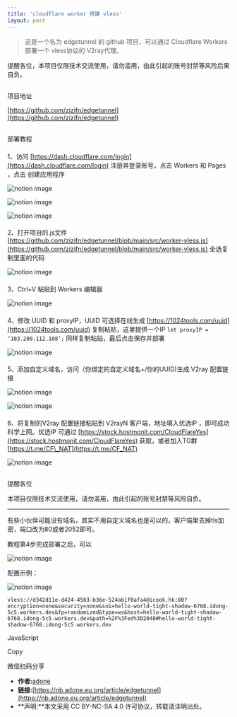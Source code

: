 ```yaml
---
title: 'cloudflare worker 搭建 vless'
layout: post
---
```

> 这是一个名为 edgetunnel 的 github 项目，可以通过 Cloudflare Workers 部署一个 vless协议的 V2ray代理。

提醒各位，本项目仅限技术交流使用，请勿滥用，由此引起的账号封禁等风险后果自负。

## 

[](https://nb.adone.eu.org/article/edgetunnel#c155f78aac684b3a88ff573eca6e17fb "项目地址")项目地址

[https://github.com/zizifn/edgetunnel](https://github.com/zizifn/edgetunnel)

## 

[](https://nb.adone.eu.org/article/edgetunnel#b0644d3c6280409a9900c22cede6ecae "部署教程")部署教程

#### 

[](https://nb.adone.eu.org/article/edgetunnel#f1a65ce9a8a54762a009d2fc1f12f17f "1、访问 https://dash.cloudflare.com/login 注册并登录账号，点击 Workers 和 Pages ，点击 创建应用程序 ")1、访问 [https://dash.cloudflare.com/login](https://dash.cloudflare.com/login) 注册并登录账号，点击 Workers 和 Pages ，点击 创建应用程序

![notion image](https://www.notion.so/image/https%3A%2F%2Fs3-us-west-2.amazonaws.com%2Fsecure.notion-static.com%2F8294cb25-8590-4b97-a709-3c8a4e1b5f8e%2FSnipaste_2023-06-24_08-31-43.jpg?table=block&id=8cc1a18e-f719-4311-86d5-ee6ed2ae607f)

![notion image](https://www.notion.so/image/https%3A%2F%2Fs3-us-west-2.amazonaws.com%2Fsecure.notion-static.com%2F66579ae9-0fd9-4c72-af23-8bc98f5c0e9a%2FSnipaste_2023-06-24_08-37-45.jpg?table=block&id=ef559ac9-c1b2-45ed-89a8-765c46594824)

![notion image](https://www.notion.so/image/https%3A%2F%2Fs3-us-west-2.amazonaws.com%2Fsecure.notion-static.com%2Fdecce684-297a-441d-9e74-70fbf78e14fb%2FSnipaste_2023-06-24_08-38-57.jpg?table=block&id=627e8c1f-cc61-4536-9824-d84b8b247aeb)

#### 

[](https://nb.adone.eu.org/article/edgetunnel#409d47943b6b4929a8eb90cb17de9d90 "2、打开项目的.js文件 https://github.com/zizifn/edgetunnel/blob/main/src/worker-vless.js 全选复制里面的代码")2、打开项目的.js文件 [https://github.com/zizifn/edgetunnel/blob/main/src/worker-vless.js](https://github.com/zizifn/edgetunnel/blob/main/src/worker-vless.js) 全选复制里面的代码

![notion image](https://www.notion.so/image/https%3A%2F%2Fs3-us-west-2.amazonaws.com%2Fsecure.notion-static.com%2F4b32f868-0773-4854-bc83-d434707376af%2FSnipaste_2023-06-24_08-45-01.jpg?table=block&id=379a6c55-e0c7-4d1f-adf1-4a5d5a6616b4)

#### 

[](https://nb.adone.eu.org/article/edgetunnel#8a4b075ca35543c99601103000028aca "3、Ctrl+V 粘贴到 Workers 编辑器")3、Ctrl+V 粘贴到 Workers 编辑器

![notion image](https://www.notion.so/image/https%3A%2F%2Fs3-us-west-2.amazonaws.com%2Fsecure.notion-static.com%2Fa82cbab3-4876-4491-a895-50b30ccccf09%2FSnipaste_2023-06-24_09-04-11.jpg?table=block&id=a28d8113-f0a8-4df5-bf41-e89ed0afd093)

#### 

[](https://nb.adone.eu.org/article/edgetunnel#41bd7ad765d64add84024debe7b7ba42 "4、修改 UUID 和 proxyIP，UUID 可选择在线生成 https://1024tools.com/uuid 复制粘贴，这里提供一个IP let proxyIP = ‘103.200.112.108’; 同样复制粘贴，最后点击保存并部署 ")4、修改 UUID 和 proxyIP，UUID 可选择在线生成 [https://1024tools.com/uuid](https://1024tools.com/uuid) 复制粘贴，这里提供一个IP `let proxyIP = ‘103.200.112.108’;` 同样复制粘贴，最后点击保存并部署

![notion image](https://www.notion.so/image/https%3A%2F%2Fs3-us-west-2.amazonaws.com%2Fsecure.notion-static.com%2F37bfcf9e-e831-43eb-8a46-8f3217e1de0f%2FSnipaste_2023-06-24_09-17-31.jpg?table=block&id=387a9f37-9429-457c-9082-f6ba0fb94019)

#### 

[](https://nb.adone.eu.org/article/edgetunnel#e4028ee15f454c27b7d409353839beb4 "5、添加自定义域名，访问（你绑定的自定义域名+/你的UUID)生成 V2ray 配置链接 ")5、添加自定义域名，访问（你绑定的自定义域名+/你的UUID)生成 V2ray 配置链接

![notion image](https://www.notion.so/image/https%3A%2F%2Fs3-us-west-2.amazonaws.com%2Fsecure.notion-static.com%2Fe3703464-be38-4866-a3bb-3e8a39d01809%2FSnipaste_2023-06-24_10-38-04.jpg?table=block&id=293c59d2-b213-4252-b43b-5ee8222e7a2f)

![notion image](https://www.notion.so/image/https%3A%2F%2Fs3-us-west-2.amazonaws.com%2Fsecure.notion-static.com%2F7397ce87-408c-4873-9d30-f4580fb590f7%2FSnipaste_2023-06-24_10-13-22.jpg?table=block&id=7f9576a8-3edf-40ad-a8e7-22eeaef8aaab)

#### 

[](https://nb.adone.eu.org/article/edgetunnel#a3d02631230e4b88b8b55935b0c49526 "6、将复制的V2ray 配置链接粘贴到 V2rayN 客户端，地址填入优选IP ，即可成功科学上网。优选IP 可通过 https://stock.hostmonit.com/CloudFlareYes 获取，或者加入TG群 https://t.me/CF_NAT")6、将复制的V2ray 配置链接粘贴到 V2rayN 客户端，地址填入优选IP ，即可成功科学上网。优选IP 可通过 [https://stock.hostmonit.com/CloudFlareYes](https://stock.hostmonit.com/CloudFlareYes) 获取，或者加入TG群 [https://t.me/CF\_NAT](https://t.me/CF_NAT)

![notion image](https://www.notion.so/image/https%3A%2F%2Fs3-us-west-2.amazonaws.com%2Fsecure.notion-static.com%2F18f62739-dcdd-43cb-bda9-453268d4e545%2FSnipaste_2023-06-24_10-18-20.jpg?table=block&id=467d65a7-6b44-467c-adaf-c8c806d00efc)

## 

[](https://nb.adone.eu.org/article/edgetunnel#bda17cbaae714e948237ce7f5a9f794e "提醒各位")提醒各位

本项目仅限技术交流使用，请勿滥用，由此引起的账号封禁等风险自负。

---

有些小伙伴可能没有域名，其实不用自定义域名也是可以的，客户端里去掉tls加密，端口改为80或者2052即可。

教程第4步完成部署之后，可以

![notion image](https://www.notion.so/image/https%3A%2F%2Fs3-us-west-2.amazonaws.com%2Fsecure.notion-static.com%2F18f09042-4d1c-44bf-8b3b-bd878bc3aebc%2FSnipaste_2023-06-24_13-56-24.jpg?table=block&id=16ad3522-f8c7-4a19-a4b2-231a9f159610)

配置示例：

![notion image](https://www.notion.so/image/https%3A%2F%2Fs3-us-west-2.amazonaws.com%2Fsecure.notion-static.com%2F3936ca22-5b6b-48b1-a6e2-b5085c55225c%2FSnipaste_2023-06-24_13-50-41.jpg?table=block&id=b77b0f3d-3940-41cc-8e04-35fd9acebc16)

`vless://d342d11e-d424-4583-b36e-524ab1f0afa4@icook.hk:80?encryption=none&security=none&sni=hello-world-tight-shadow-6768.idong-5c5.workers.dev&fp=randomized&type=ws&host=hello-world-tight-shadow-6768.idong-5c5.workers.dev&path=%2F%3Fed%3D2048#hello-world-tight-shadow-6768.idong-5c5.workers.dev`

JavaScript

Copy

微信扫码分享

- **作者:**[adone](https://nb.adone.eu.org/about)
- **链接:**[https://nb.adone.eu.org/article/edgetunnel](https://nb.adone.eu.org/article/edgetunnel)
- **声明:**本文采用 CC BY-NC-SA 4.0 许可协议，转载请注明出处。
